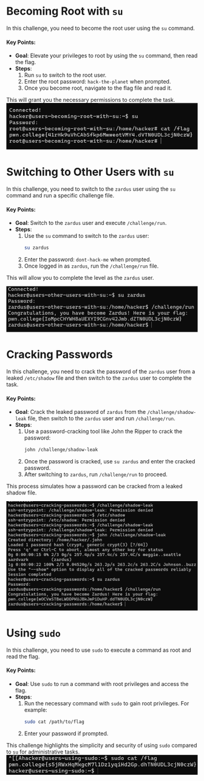 # Becoming Root with `su`

In this challenge, you need to become the root user using the `su` command.

#### Key Points:
- **Goal**: Elevate your privileges to root by using the `su` command, then read the flag.
- **Steps**:
  1. Run `su` to switch to the root user.
  2. Enter the root password: `hack-the-planet` when prompted.
  3. Once you become root, navigate to the flag file and read it.

This will grant you the necessary permissions to complete the task.
![alt text](image-73.png)

# Switching to Other Users with `su`

In this challenge, you need to switch to the `zardus` user using the `su` command and run a specific challenge file.

#### Key Points:
- **Goal**: Switch to the `zardus` user and execute `/challenge/run`.
- **Steps**:
  1. Use the `su` command to switch to the `zardus` user: 
     ```bash
     su zardus
     ```
  2. Enter the password: `dont-hack-me` when prompted.
  3. Once logged in as `zardus`, run the `/challenge/run` file.

This will allow you to complete the level as the `zardus` user.

![alt text](image-74.png)
# Cracking Passwords

In this challenge, you need to crack the password of the `zardus` user from a leaked `/etc/shadow` file and then switch to the `zardus` user to complete the task.

#### Key Points:
- **Goal**: Crack the leaked password of `zardus` from the `/challenge/shadow-leak` file, then switch to the `zardus` user and run `/challenge/run`.
- **Steps**:
  1. Use a password-cracking tool like John the Ripper to crack the password:
     ```bash
     john /challenge/shadow-leak
     ```
  2. Once the password is cracked, use `su zardus` and enter the cracked password.
  3. After switching to `zardus`, run `/challenge/run` to proceed.

This process simulates how a password can be cracked from a leaked shadow file.

![alt text](image-75.png)
# Using `sudo`

In this challenge, you need to use `sudo` to execute a command as root and read the flag.

#### Key Points:
- **Goal**: Use `sudo` to run a command with root privileges and access the flag.
- **Steps**:
  1. Run the necessary command with `sudo` to gain root privileges. For example:
     ```bash
     sudo cat /path/to/flag
     ```
  2. Enter your password if prompted.

This challenge highlights the simplicity and security of using `sudo` compared to `su` for administrative tasks.
![alt text](image-76.png)
